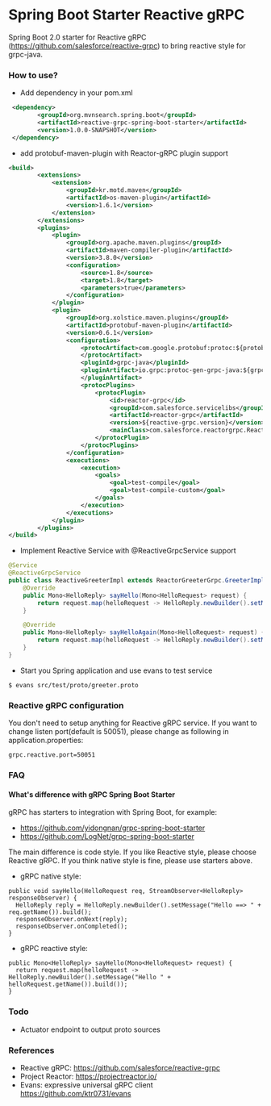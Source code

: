 Spring Boot Starter Reactive gRPC
=================================
Spring Boot 2.0 starter for Reactive gRPC (https://github.com/salesforce/reactive-grpc) to bring reactive style for grpc-java.

### How to use?

* Add dependency in your pom.xml
```xml
 <dependency>
        <groupId>org.mvnsearch.spring.boot</groupId>
        <artifactId>reactive-grpc-spring-boot-starter</artifactId>
        <version>1.0.0-SNAPSHOT</version>
 </dependency>
```

* add protobuf-maven-plugin with Reactor-gRPC plugin support

```xml
<build>
        <extensions>
            <extension>
                <groupId>kr.motd.maven</groupId>
                <artifactId>os-maven-plugin</artifactId>
                <version>1.6.1</version>
            </extension>
        </extensions>
        <plugins>
            <plugin>
                <groupId>org.apache.maven.plugins</groupId>
                <artifactId>maven-compiler-plugin</artifactId>
                <version>3.8.0</version>
                <configuration>
                    <source>1.8</source>
                    <target>1.8</target>
                    <parameters>true</parameters>
                </configuration>
            </plugin>
            <plugin>
                <groupId>org.xolstice.maven.plugins</groupId>
                <artifactId>protobuf-maven-plugin</artifactId>
                <version>0.6.1</version>
                <configuration>
                    <protocArtifact>com.google.protobuf:protoc:${protobuf-java.version}:exe:${os.detected.classifier}
                    </protocArtifact>
                    <pluginId>grpc-java</pluginId>
                    <pluginArtifact>io.grpc:protoc-gen-grpc-java:${grpc.version}:exe:${os.detected.classifier}
                    </pluginArtifact>
                    <protocPlugins>
                        <protocPlugin>
                            <id>reactor-grpc</id>
                            <groupId>com.salesforce.servicelibs</groupId>
                            <artifactId>reactor-grpc</artifactId>
                            <version>${reactive-grpc.version}</version>
                            <mainClass>com.salesforce.reactorgrpc.ReactorGrpcGenerator</mainClass>
                        </protocPlugin>
                    </protocPlugins>
                </configuration>
                <executions>
                    <execution>
                        <goals>
                            <goal>test-compile</goal>
                            <goal>test-compile-custom</goal>
                        </goals>
                    </execution>
                </executions>
            </plugin>
        </plugins>
</build>
```

* Implement Reactive Service with @ReactiveGrpcService support

```java
@Service
@ReactiveGrpcService
public class ReactiveGreeterImpl extends ReactorGreeterGrpc.GreeterImplBase {
    @Override
    public Mono<HelloReply> sayHello(Mono<HelloRequest> request) {
        return request.map(helloRequest -> HelloReply.newBuilder().setMessage("Hello " + helloRequest.getName()).build());
    }

    @Override
    public Mono<HelloReply> sayHelloAgain(Mono<HelloRequest> request) {
        return request.map(helloRequest -> HelloReply.newBuilder().setMessage("Hello Again " + helloRequest.getName()).build());
    }
}
```

* Start you Spring application and use evans to test service

```
$ evans src/test/proto/greeter.proto
```

### Reactive gRPC configuration
You don't need to setup anything for Reactive gRPC service.
If you want to change listen port(default is 50051), please change as following in application.properties:

```properties
grpc.reactive.port=50051
```

### FAQ

#### What's difference with gRPC Spring Boot Starter

gRPC has starters to integration with Spring Boot, for example:

* https://github.com/yidongnan/grpc-spring-boot-starter
* https://github.com/LogNet/grpc-spring-boot-starter

The main difference is code style. If you like Reactive style, please choose Reactive gRPC. If you think native style is fine, please use starters above.

* gRPC native style:
```
public void sayHello(HelloRequest req, StreamObserver<HelloReply> responseObserver) {
  HelloReply reply = HelloReply.newBuilder().setMessage("Hello ==> " + req.getName()).build();
  responseObserver.onNext(reply);
  responseObserver.onCompleted();
}
```

* gRPC reactive style:
```
public Mono<HelloReply> sayHello(Mono<HelloRequest> request) {
  return request.map(helloRequest -> HelloReply.newBuilder().setMessage("Hello " + helloRequest.getName()).build());
}
```

### Todo

* Actuator endpoint to output proto sources

### References

* Reactive gRPC: https://github.com/salesforce/reactive-grpc
* Project Reactor: https://projectreactor.io/
* Evans: expressive universal gRPC client https://github.com/ktr0731/evans

